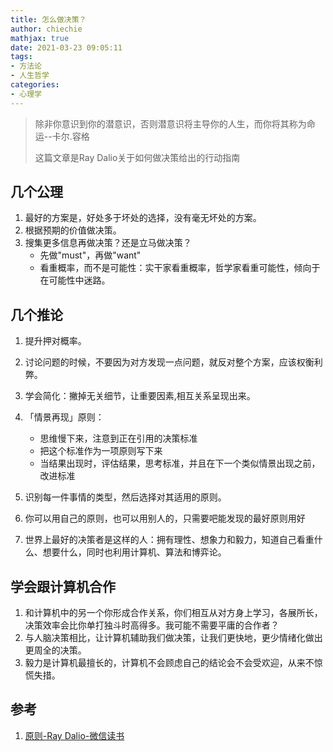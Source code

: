 ```yaml
---
title: 怎么做决策？
author: chiechie
mathjax: true
date: 2021-03-23 09:05:11
tags:
- 方法论
- 人生哲学
categories: 
- 心理学
---
```

> 除非你意识到你的潜意识，否则潜意识将主导你的人生，而你将其称为命运--卡尔.容格
> 
> 这篇文章是Ray Dalio关于如何做决策给出的行动指南

## 几个公理

1. 最好的方案是，好处多于坏处的选择，没有毫无坏处的方案。
2. 根据预期的价值做决策。
3. 搜集更多信息再做决策？还是立马做决策？ 
   - 先做"must"，再做"want"
   - 看重概率，而不是可能性：实干家看重概率，哲学家看重可能性，倾向于在可能性中迷路。
   
## 几个推论

1. 提升押对概率。
2. 讨论问题的时候，不要因为对方发现一点问题，就反对整个方案，应该权衡利弊。
3. 学会简化：撇掉无关细节，让重要因素,相互关系呈现出来。
4. 「情景再现」原则：
   
    - 思维慢下来，注意到正在引用的决策标准
    - 把这个标准作为一项原则写下来
    - 当结果出现时，评估结果，思考标准，并且在下一个类似情景出现之前，改进标准
5. 识别每一件事情的类型，然后选择对其适用的原则。
6. 你可以用自己的原则，也可以用别人的，只需要吧能发现的最好原则用好
7. 世界上最好的决策者是这样的人：拥有理性、想象力和毅力，知道自己看重什么、想要什么，同时也利用计算机、算法和博弈论。

## 学会跟计算机合作

1. 和计算机中的另一个你形成合作关系，你们相互从对方身上学习，各展所长，决策效率会比你单打独斗时高得多。我可能不需要平庸的合作者？
2. 与人脑决策相比，让计算机辅助我们做决策，让我们更快地，更少情绪化做出更周全的决策。
3. 毅力是计算机最擅长的，计算机不会顾虑自己的结论会不会受欢迎，从来不惊慌失措。
   

## 参考
1. [原则-Ray Dalio-微信读书](https://weread.qq.com/web/reader/848324405e0fe08483ab6a4kc7432af0210c74d97b01b1c)